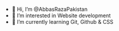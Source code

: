 - 👋 Hi, I’m @AbbasRazaPakistan
- 👀 I’m interested in Website development
- 🌱 I’m currently learning Git, Github & CSS
  <!--- 💞️ I’m looking to collaborate on ... 
- 📫 How to reach me ...
--->
<!---
AbbasRazaPakistan/AbbasRazaPakistan is a ✨ special ✨ repository because its `README.md` (this file) appears on your GitHub profile.
You can click the Preview link to take a look at your changes.
--->
